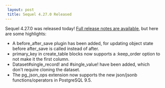 ```yaml
---
 layout: post
 title: Sequel 4.27.0 Released
---
```


Sequel 4.27.0 was released today!  <a href="/rdoc/files/doc/release_notes/4_27_0_txt.html">Full release notes are available</a>, but here are some highlights:

* A before_after_save plugin has been added, for updating object state before after_save is called instead of after.
* primary_key in create_table blocks now supports a :keep_order option to not make it the first column.
* Dataset#single_record! and #single_value! have been added, which don't require cloning the dataset.
* The pg_json_ops extension now supports the new json/jsonb functions/operators in PostgreSQL 9.5.
